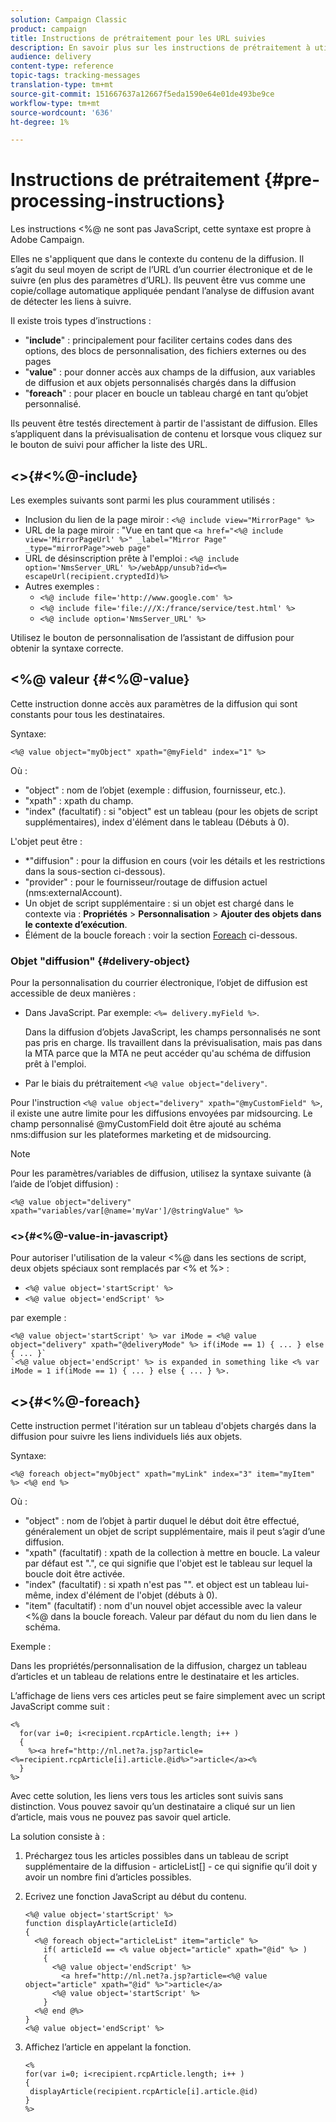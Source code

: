 ```yaml
---
solution: Campaign Classic
product: campaign
title: Instructions de prétraitement pour les URL suivies
description: En savoir plus sur les instructions de prétraitement à utiliser pour script l’URL d’un courrier électronique et pour le suivi.
audience: delivery
content-type: reference
topic-tags: tracking-messages
translation-type: tm+mt
source-git-commit: 151667637a12667f5eda1590e64e01de493be9ce
workflow-type: tm+mt
source-wordcount: '636'
ht-degree: 1%

---
```



# Instructions de prétraitement {#pre-processing-instructions}

Les instructions &lt;%@ ne sont pas JavaScript, cette syntaxe est propre à Adobe Campaign.

Elles ne s&#39;appliquent que dans le contexte du contenu de la diffusion. Il s’agit du seul moyen de script de l’URL d’un courrier électronique et de le suivre (en plus des paramètres d’URL). Ils peuvent être vus comme une copie/collage automatique appliquée pendant l’analyse de diffusion avant de détecter les liens à suivre.

Il existe trois types d’instructions :

* &quot;**include**&quot; : principalement pour faciliter certains codes dans des options, des blocs de personnalisation, des fichiers externes ou des pages
* &quot;**value**&quot; : pour donner accès aux champs de la diffusion, aux variables de diffusion et aux objets personnalisés chargés dans la diffusion
* &quot;**foreach**&quot; : pour placer en boucle un tableau chargé en tant qu’objet personnalisé.

Ils peuvent être testés directement à partir de l&#39;assistant de diffusion. Elles s’appliquent dans la prévisualisation de contenu et lorsque vous cliquez sur le bouton de suivi pour afficher la liste des URL.

## &lt;>{#<%@-include}

Les exemples suivants sont parmi les plus couramment utilisés :

* Inclusion du lien de la page miroir : `<%@ include view="MirrorPage" %>`
* URL de la page miroir : &quot;Vue en tant que `<a href="<%@ include view='MirrorPageUrl' %>" _label="Mirror Page" _type="mirrorPage">web page"`
* URL de désinscription prête à l&#39;emploi : `<%@ include option='NmsServer_URL' %>/webApp/unsub?id=<%= escapeUrl(recipient.cryptedId)%>`
* Autres exemples :
   * `<%@ include file='http://www.google.com' %>`
   * `<%@ include file='file:///X:/france/service/test.html' %>`
   * `<%@ include option='NmsServer_URL' %>`

Utilisez le bouton de personnalisation de l’assistant de diffusion pour obtenir la syntaxe correcte.

## &lt;%@ valeur {#<%@-value}

Cette instruction donne accès aux paramètres de la diffusion qui sont constants pour tous les destinataires.

Syntaxe:

`<%@ value object="myObject" xpath="@myField" index="1" %>`

Où :

* &quot;object&quot; : nom de l’objet (exemple : diffusion, fournisseur, etc.).
* &quot;xpath&quot; : xpath du champ.
* &quot;index&quot; (facultatif) : si &quot;object&quot; est un tableau (pour les objets de script supplémentaires), index d&#39;élément dans le tableau (Débuts à 0).

L&#39;objet peut être :

* *&quot;diffusion&quot; : pour la diffusion en cours (voir les détails et les restrictions dans la sous-section ci-dessous).
* &quot;provider&quot; : pour le fournisseur/routage de diffusion actuel (nms:externalAccount).
* Un objet de script supplémentaire : si un objet est chargé dans le contexte via : **Propriétés** > **Personnalisation** > **Ajouter des objets dans le contexte d’exécution**.
* Élément de la boucle foreach : voir la section [Foreach](#<%@-foreach) ci-dessous.

### Objet &quot;diffusion&quot; {#delivery-object}

Pour la personnalisation du courrier électronique, l’objet de diffusion est accessible de deux manières :

* Dans JavaScript. Par exemple: `<%= delivery.myField %>`.

   Dans la diffusion d’objets JavaScript, les champs personnalisés ne sont pas pris en charge. Ils travaillent dans la prévisualisation, mais pas dans la MTA parce que la MTA ne peut accéder qu&#39;au schéma de diffusion prêt à l&#39;emploi.

* Par le biais du prétraitement `<%@ value object="delivery"`.

Pour l&#39;instruction `<%@ value object="delivery" xpath="@myCustomField" %>`, il existe une autre limite pour les diffusions envoyées par midsourcing. Le champ personnalisé @myCustomField doit être ajouté au schéma nms:diffusion sur les plateformes marketing et de midsourcing.

>[!NOTE]
>
>Pour les paramètres/variables de diffusion, utilisez la syntaxe suivante (à l’aide de l’objet diffusion) :
>
>`<%@ value object="delivery" xpath="variables/var[@name='myVar']/@stringValue" %>`

### &lt;>{#<%@-value-in-javascript}

Pour autoriser l&#39;utilisation de la valeur &lt;%@ dans les sections de script, deux objets spéciaux sont remplacés par &lt;% et %> :

* `<%@ value object='startScript' %>`
* `<%@ value object='endScript' %>`

par exemple :

```
<%@ value object='startScript' %> var iMode = <%@ value object="delivery" xpath="@deliveryMode" %> if(iMode == 1) { ... } else { ... }`
`<%@ value object='endScript' %> is expanded in something like <% var iMode = 1 if(iMode == 1) { ... } else { ... } %>.
```

## &lt;>{#<%@-foreach}

Cette instruction permet l&#39;itération sur un tableau d&#39;objets chargés dans la diffusion pour suivre les liens individuels liés aux objets.

Syntaxe:

`<%@ foreach object="myObject" xpath="myLink" index="3" item="myItem" %> <%@ end %>`

Où :

* &quot;object&quot; : nom de l’objet à partir duquel le début doit être effectué, généralement un objet de script supplémentaire, mais il peut s’agir d’une diffusion.
* &quot;xpath&quot; (facultatif) : xpath de la collection à mettre en boucle. La valeur par défaut est &quot;.&quot;, ce qui signifie que l&#39;objet est le tableau sur lequel la boucle doit être activée.
* &quot;index&quot; (facultatif) : si xpath n&#39;est pas &quot;&quot;. et object est un tableau lui-même, index d&#39;élément de l&#39;objet (débuts à 0).
* &quot;item&quot; (facultatif) : nom d&#39;un nouvel objet accessible avec la valeur &lt;%@ dans la boucle foreach. Valeur par défaut du nom du lien dans le schéma.

Exemple :

Dans les propriétés/personnalisation de la diffusion, chargez un tableau d’articles et un tableau de relations entre le destinataire et les articles.

L’affichage de liens vers ces articles peut se faire simplement avec un script JavaScript comme suit :

```
<%
  for(var i=0; i<recipient.rcpArticle.length; i++ )
  {
    %><a href="http://nl.net?a.jsp?article=<%=recipient.rcpArticle[i].article.@id%>">article</a><%
  }
%>
```

Avec cette solution, les liens vers tous les articles sont suivis sans distinction. Vous pouvez savoir qu’un destinataire a cliqué sur un lien d’article, mais vous ne pouvez pas savoir quel article.

La solution consiste à :

1. Préchargez tous les articles possibles dans un tableau de script supplémentaire de la diffusion - articleList[] - ce qui signifie qu’il doit y avoir un nombre fini d’articles possibles.
1. Ecrivez une fonction JavaScript au début du contenu.

   ```
   <%@ value object='startScript' %>
   function displayArticle(articleId)
   {
     <%@ foreach object="articleList" item="article" %>
       if( articleId == <% value object="article" xpath="@id" %> ) 
       {
         <%@ value object='endScript' %>
           <a href="http://nl.net?a.jsp?article=<%@ value object="article" xpath="@id" %>">article</a>
         <%@ value object='startScript' %>
       } 
     <%@ end @%>
   }
   <%@ value object='endScript' %>
   ```
1. Affichez l’article en appelant la fonction.

   ```
   <%
   for(var i=0; i<recipient.rcpArticle.length; i++ )
   {
    displayArticle(recipient.rcpArticle[i].article.@id)
   }
   %>
   ```

